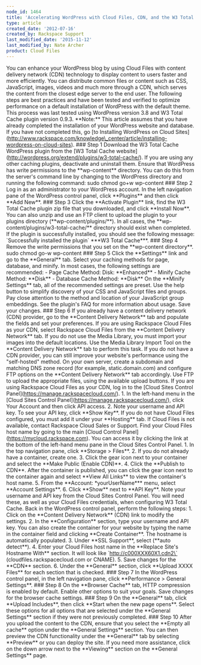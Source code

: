 ```yaml
---
node_id: 1464
title: 'Accelerating WordPress with Cloud Files, CDN, and the W3 Total Cache Plugin'
type: article
created_date: '2012-07-16'
created_by: Rackspace Support
last_modified_date: '2015-11-12'
last_modified_by: Nate Archer
product: Cloud Files
---
```


You can enhance your WordPress blog by using Cloud Files with content
delivery network (CDN) technology to display content to users faster and
more efficiently. You can distribute common files or content such as
CSS, JavaScript, images, videos and much more through a CDN, which
serves the content from the closest edge server to the end user. The
following steps are best practices and have been tested and verified to
optimize performance on a default installation of WordPress with the
default theme. This process was last tested using WordPress version 3.8
and W3 Total Cache plugin version 0.9.3. \*\*Note:\*\* This article
assumes that you have already completed the installation of your
WordPress website and database. If you have not completed this, go \[to
Installing WordPress on Cloud
Sites\](http://www.rackspace.com/knowledge\_center/article/installing-wordpress-on-cloud-sites).
\#\#\# Step 1 Download the W3 Total Cache WordPress plugin from the \[W3
Total Cache
website\](http://wordpress.org/extend/plugins/w3-total-cache/). If you
are using any other caching plugins, deactivate and uninstall them.
Ensure that WordPress has write permissions to the \*\*wp-content\*\*
directory. You can do this from the server's command line by changing to
the WordPress directory and running the following command: sudo chmod
go+w wp-content \#\#\# Step 2 Log in as an administrator to your
WordPress account. In the left navigation pane of the WordPress control
panel, click \*\*Plugins\*\* and then click \*\*Add New\*\*. \#\#\# Step
3 Click the \*\*Activate Plugin\*\* link, find the W3 Total Cache plugin
zip file that you downloaded, and click \*\*Install Now\*\*. You can
also unzip and use an FTP client to upload the plugin to your plugins
directory (\*\*wp-content/plugins/\*\*). In all cases, the
\*\*wp-content/plugins/w3-total-cache/\*\* directory should exist when
completed. If the plugin is successfully installed, you should see the
following message: \`Successfully installed the plugin\` \*\*\*W3 Total
Cache\*\*\*. \#\#\# Step 4 Remove the write permissions that you set on
the \*\*wp-content directory\*\*. sudo chmod go-w wp-content \#\#\# Step
5 Click the \*\*Settings\*\* link and go to the \*\*General\*\* tab.
Select your caching methods for page, database, and minify. In most
cases, the following settings are recommended: - Page Cache Method:
Disk: \*\*Enhanced\*\* - Minify Cache Method: \*\*Disk\*\* - Database
Cache Method: \*\*Disk\*\* On the \*\*Minify Settings\*\* tab, all of
the recommended settings are preset. Use the help button to simplify
discovery of your CSS and JavaScript files and groups. Pay close
attention to the method and location of your JavaScript group
embeddings. See the plugin's FAQ for more information about usage. Save
your changes. \#\#\# Step 6 If you already have a content delivery
network (CDN) provider, go to the \*\*Content Delivery Network\*\* tab
and populate the fields and set your preferences. If you are using
Rackspace Cloud Files as your CDN, select Rackspace Cloud Files from the
\*\*Content Delivery Network\*\* tab. If you do not use the Media
Library, you must import your images into the default locations. Use the
Media Library Import Tool on the \*\*Content Delivery Network\*\* tab to
perform this task. If you do not have a CDN provider, you can still
improve your website's performance using the "self-hosted" method. On
your own server, create a subdomain and matching DNS zone record (for
example, static.domain.com) and configure FTP options on the \*\*Content
Delivery Network\*\* tab accordingly. Use FTP to upload the appropriate
files, using the available upload buttons. If you are using Rackspace
Cloud Files as your CDN, log in to the \[Cloud Sites Control
Panel\](https://manage.rackspacecloud.com/). 1. In the left-hand menu in
the \[Cloud Sites Control Panel\](https://manage.rackspacecloud.com/),
click Your Account and then click API access. 2. Note your username and
API key. To see your API key, click \*\*Show Key\*\*. If you do not have
Cloud Files configured, you must add it under your \*\*Hosting\*\* tab.
If Cloud Files is not available, contact Rackspace Cloud Sales or
Support. Find your Cloud Files host name by going to the main \[Cloud
Control Panel\](https://mycloud.rackspace.com). You can access it by
clicking the link at the bottom of the left-hand menu pane in the Cloud
Sites Control Panel. 1. In the top navigation pane, click \*\*Storage
&gt; Files\*\*. 2. If you do not already have a container, create one.
3. Click the gear icon next to your container and select the \*\*Make
Public (Enable CDN)\*\*. 4. Click the \*\*Publish to CDN\*\*. After the
container is published, you can click the gear icon next to the
container again and select \*\*View All Links\*\* to view the
container's host name. 5. From the \*\*Account: \*yourUserName\*\*\*
menu, select \*\*Account Settings\*\*. 6. Click \*\*Show\*\* next to
\*\*API Key\*\*. Note your username and API key from the Cloud Sites
Control Panel. You will need these, as well as your Cloud Files
credentials, when configuring W3 Total Cache. Back in the WordPress
control panel, perform the following steps: 1. Click on the \*\*Content
Delivery Network\*\* (CDN) link to modify the settings. 2. In the
\*\*Configuration\*\* section, type your username and API key. You can
also create the container for your website by typing the name in the
container field and clicking \*\*Create Container\*\*. The hostname is
automatically populated. 3. Under \*\*SSL Support\*\*, select (\*\*auto
detect\*\*). 4. Enter your Cloud Files host name in the \*\*Replace
Site's Hostname With\*\* section. It will look like
\`http://c000XXX60X1.cdn2\` (cloudfiles.rackspacecloud.com or CNAME). 5.
Save changes for the \*\*CDN\*\* section. 6. Under the \*\*General\*\*
section, click \*\*Upload XXXX Files\*\* for each section that is
checked. \#\#\# Step 7 In the WordPress control panel, in the left
navigation pane, click \*\*Performance &gt; General Settings\*\*. \#\#\#
Step 8 On the \*\*Browser Cache\*\* tab, HTTP compression is enabled by
default. Enable other options to suit your goals. Save changes for the
browser cache settings. \#\#\# Step 9 On the \*\*General\*\* tab, click
\*\*Upload Includes\*\*, then click \*\*Start when the new page
opens\*\*. Select these options for all options that are selected under
the \*\*General Settings\*\* section if they were not previously
completed. \#\#\# Step 10 After you upload the content to the CDN,
ensure that you select the \*\*Empty all cache\*\* option under the
\*\*General Settings\*\* section. You can then preview the CDN
functionality under the \*\*General\*\* tab by selecting \*\*Preview\*\*
or you can deploy the site. If you need more assistance, click on the
down arrow next to the \*\*Viewing\*\* section on the \*\*General
Settings\*\* page.



